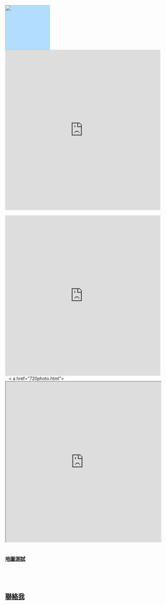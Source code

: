 <html xmlns="http://www.w3.org/1999/xhtml">
<head>
<meta http-equiv="Content-Type" content="text/html; charset=utf-8" />
<!-- TemplateBeginEditable name="doctitle" -->
<title>祖修的首頁</title>
<!-- TemplateEndEditable -->
<!-- TemplateBeginEditable name="head" -->
<!-- TemplateEndEditable -->
 <link type="text/css" rel="stylesheet" href="shomerpage/css.css">
 <link href="/shomerpage/css.css?v=3b5d20dcd11c8fdaaa6f82d3bb19f77852499a8b" rel="stylesheet">
</head>

<body>

<div class="container">
  <div class="header">
    <img src="https://raw.githubusercontent.com/shomerWang/shomerpage/master/logo.jpg" width="145" height="145" id="Insert_logo" style="background-color: #B3DDFF; display:block;" />
  </div>
  <div class="content">
  <iframe width="100%" height="520px" frameborder="0" src="https://shomerwang.carto.com/viz/61869c0c-d25a-11e6-953c-0e3ff518bd15/embed_map" allowfullscreen webkitallowfullscreen mozallowfullscreen oallowfullscreen msallowfullscreen></iframe>
  <iframe width="100%" height ="520px"  frameborder="0" src="https://shomerwang.github.io/shomerpage/litemap.html" allowfullscreen webkitallowfullscreen mozallowfullscreen oallowfullscreen msallowfullscreen></iframe>
    < a href="720photo.html"><iframe width="100%" height ="520px"  frameborder="0" src="https://shomerwang.github.io/shomerpage/720photo.html" allowfullscreen webkitallowfullscreen mozallowfullscreen oallowfullscreen msallowfullscreen></iframe></a>
     <p><h3><a href="litemap.html">地圖測試</a></h3><p>
  <!--<p><h3><a href="3D.html">TGOS 3D</a></h3><p>--->
  
</div>
  <div class="footer">
    <h2><a href="mailto:shomerwang@gmail.com">聯絡我</a></h2>
    <!-- end .footer --></div>
  <!-- end .container --></div>
</body>
</html>
